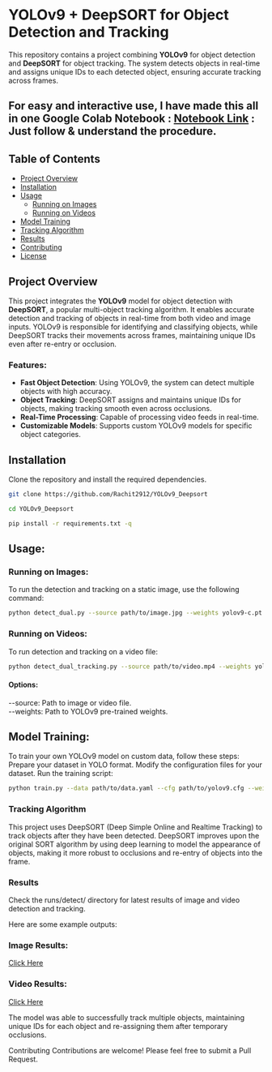 # YOLOv9 + DeepSORT for Object Detection and Tracking

This repository contains a project combining **YOLOv9** for object detection and **DeepSORT** for object tracking. The system detects objects in real-time and assigns unique IDs to each detected object, ensuring accurate tracking across frames.

## For easy and interactive use, I have made this all in one Google Colab Notebook : [Notebook Link](https://colab.research.google.com/drive/1lp3bGxLWAq26XZmoKZW6vvNaZyXrZIKf?usp=sharing) : Just follow & understand the procedure.

## Table of Contents
- [Project Overview](#project-overview)
- [Installation](#installation)
- [Usage](#usage)
  - [Running on Images](#running-on-images)
  - [Running on Videos](#running-on-videos)
- [Model Training](#model-training)
- [Tracking Algorithm](#tracking-algorithm)
- [Results](#results)
- [Contributing](#contributing)
- [License](#license)

## Project Overview
This project integrates the **YOLOv9** model for object detection with **DeepSORT**, a popular multi-object tracking algorithm. It enables accurate detection and tracking of objects in real-time from both video and image inputs. YOLOv9 is responsible for identifying and classifying objects, while DeepSORT tracks their movements across frames, maintaining unique IDs even after re-entry or occlusion.

### Features:

- **Fast Object Detection**: Using YOLOv9, the system can detect multiple objects with high accuracy.
- **Object Tracking**: DeepSORT assigns and maintains unique IDs for objects, making tracking smooth even across occlusions.
- **Real-Time Processing**: Capable of processing video feeds in real-time.
- **Customizable Models**: Supports custom YOLOv9 models for specific object categories.

## Installation
Clone the repository and install the required dependencies.

```bash
git clone https://github.com/Rachit2912/YOLOv9_Deepsort
```

```bash
cd YOLOv9_Deepsort
```

```bash
pip install -r requirements.txt -q
```

## Usage:
### Running on Images:
To run the detection and tracking on a static image, use the following command:

```bash
python detect_dual.py --source path/to/image.jpg --weights yolov9-c.pt --device cpu 
```

### Running on Videos:
To run detection and tracking on a video file:

```bash
python detect_dual_tracking.py --source path/to/video.mp4 --weights yolov9-c.pt --device cpu 
```

#### Options:
--source: Path to image or video file. \
--weights: Path to YOLOv9 pre-trained weights.

## Model Training:
To train your own YOLOv9 model on custom data, follow these steps:
Prepare your dataset in YOLO format.
Modify the configuration files for your dataset.
Run the training script:
```bash
python train.py --data path/to/data.yaml --cfg path/to/yolov9.cfg --weights yolov9.pt --device cpu 
```

### Tracking Algorithm
This project uses DeepSORT (Deep Simple Online and Realtime Tracking) to track objects after they have been detected. DeepSORT improves upon the original SORT algorithm by using deep learning to model the appearance of objects, making it more robust to occlusions and re-entry of objects into the frame.

### Results
Check the runs/detect/  directory for latest results of image and video detection and tracking.

Here are some example outputs:
### Image Results:
[Click Here](https://kajabi-storefronts-production.kajabi-cdn.com/kajabi-storefronts-production/file-uploads/blogs/22606/images/1446e76-f181-6047-4e73-8d8ba3c6a50e_object_detection_1.webp)
### Video Results:
[Click Here](https://www.youtube.com/watch?v=chzq2E75M84)

The model was able to successfully track multiple objects, maintaining unique IDs for each object and re-assigning them after temporary occlusions.

Contributing
Contributions are welcome! Please feel free to submit a Pull Request.

